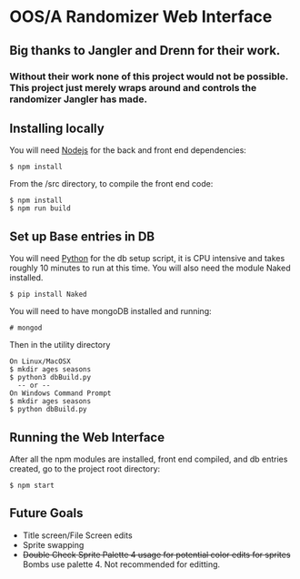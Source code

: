 # OOS/A Randomizer Web Interface

## Big thanks to Jangler and Drenn for their work.
### Without their work none of this project would not be possible. This project just merely wraps around and controls the randomizer Jangler has made.

## Installing locally
You will need [Nodejs](https://nodejs.org/en/) for the back and front end dependencies:

```
$ npm install
```

From the /src directory, to compile the front end code:

```
$ npm install
$ npm run build
```

## Set up Base entries in DB
You will need [Python](https://www.python.org/) for the db setup script, it is CPU intensive and takes roughly 10 minutes to run at this time. You will also need the module Naked installed.

```
$ pip install Naked
```

You will need to have mongoDB installed and running:

```
# mongod
```

Then in the utility directory

```
On Linux/MacOSX
$ mkdir ages seasons
$ python3 dbBuild.py
  -- or --
On Windows Command Prompt
$ mkdir ages seasons
$ python dbBuild.py
```

## Running the Web Interface

After all the npm modules are installed, front end compiled, and db entries created, go to the project root directory:
```
$ npm start
```

## Future Goals
* Title screen/File Screen edits
* Sprite swapping
* ~~Double Check Sprite Palette 4 usage for potential color edits for sprites~~ Bombs use palette 4. Not recommended for editting.
